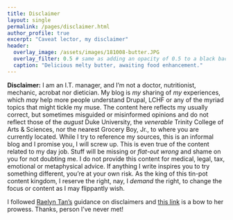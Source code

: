 ```yaml
---
title: Disclaimer
layout: single 
permalink: /pages/disclaimer.html
author_profile: true
excerpt: "Caveat lector, my disclaimer"
header:
  overlay_image: /assets/images/181008-butter.JPG
  overlay_filter: 0.5 # same as adding an opacity of 0.5 to a black background
  caption: "Delicious melty butter, awaiting food enhancement."
---
```


**Disclaimer:** I am an I.T. manager, and I’m not a doctor, nutritionist, mechanic, acrobat nor dietician. My blog is _my_ sharing of _my_ experiences, which _may_ help more people understand Drupal, LCHF or any of the myriad topics that might tickle my muse. The content here reflects my usually correct, but sometimes misguided or misinformed opinions and do not reflect those of the _august_ Duke University, the _venerable_ Trinity College of Arts &amp; Sciences, nor the nearest Grocery Boy, Jr., to where you are currently located. While I try to reference my sources, this is an informal blog and I promise you, I will screw up. This is even true of the content related to my day job. Stuff will be missing or _flat-out wrong_ and shame on you for not doubting me. I do not provide this content for medical, legal, tax, emotional or metaphysical advice. If anything I write inspires you to try something different, you’re at your own risk. As the king of this tin-pot content kingdom, I reserve the right, nay, I _demand_ the right, to change the focus or content as I may flippantly wish.

I followed [Raelyn Tan’s](https://raelyntan.com/ "How to write a blog") guidance on disclaimers and [this link](https://raelyntan.com/write-blog-disclaimer/ "How to write a blog disclaimer") is a bow to her prowess. Thanks, person I’ve never met!
